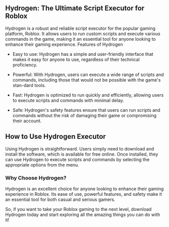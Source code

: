 ## Hydrogen: The Ultimate Script Executor for Roblox

Hydrogen is a robust and reliable script executor for the popular gaming platform, Roblox. It allows users to run custom scripts and execute various commands in the game, making it an essential tool for anyone looking to enhance their gaming experience.
Features of Hydrogen

-    Easy to use: Hydrogen has a simple and user-friendly interface that makes it easy for anyone to use, regardless of their technical proficiency.

-    Powerful: With Hydrogen, users can execute a wide range of scripts and commands, including those that would not be possible with the game's stan-dard tools.

-    Fast: Hydrogen is optimized to run quickly and efficiently, allowing users to execute scripts and commands with minimal delay.

-    Safe: Hydrogen's safety features ensure that users can run scripts and commands without the risk of damaging their game or compromising their account.

## How to Use Hydrogen Executor

Using Hydrogen is straightforward. Users simply need to download and install the software, which is available for free online. Once installed, they can use Hydrogen to execute scripts and commands by selecting the appropriate options from the menu.

### Why Choose Hydrogen?

Hydrogen is an excellent choice for anyone looking to enhance their gaming experience in Roblox. Its ease of use, powerful features, and safety make it an essential tool for both casual and serious gamers.

So, if you want to take your Roblox gaming to the next level, download Hydrogen today and start exploring all the amazing things you can do with it!
